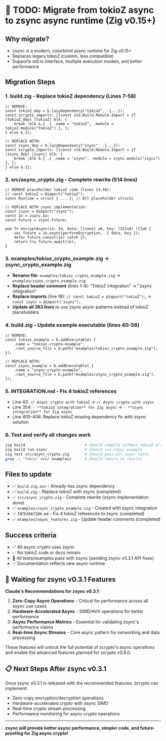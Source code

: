 # 🚀 TODO: Migrate from tokioZ async to zsync async runtime (Zig v0.15+)

## Why migrate?
- zsync is a modern, colorblind async runtime for Zig v0.15+
- Replaces legacy tokioZ (custom, less compatible)
- Supports std.Io interface, multiple execution models, and better performance

## Migration Steps

### 1. **build.zig - Replace tokioZ dependency (Lines 7-58)**
```zig
// REMOVE:
const tokioZ_dep = b.lazyDependency("tokioZ", .{...});
const zcrypto_imports: []const std.Build.Module.Import = if (tokioZ_dep) |tokioZ| blk: {
    break :blk &.{ .{ .name = "tokioZ", .module = tokioZ.module("TokioZ") }, };
} else &.{};

// REPLACE WITH:
const zsync_dep = b.lazyDependency("zsync", .{...});
const zcrypto_imports: []const std.Build.Module.Import = if (zsync_dep) |zsync| blk: {
    break :blk &.{ .{ .name = "zsync", .module = zsync.module("zsync") }, };
} else &.{};
```

### 2. **src/async_crypto.zig - Complete rewrite (514 lines)**
```zig
// REMOVE placeholder tokioZ code (lines 13-50):
// const tokioZ = @import("tokioZ");
const Runtime = struct { ... }; // All placeholder structs

// REPLACE WITH zsync implementation:
const zsync = @import("zsync");
const Io = zsync.Io;
const Future = zsync.Future;

pub fn encryptAsync(io: Io, data: []const u8, key: [32]u8) ![]u8 {
    var future = io.async(performEncryption, .{ data, key });
    defer future.cancel(io) catch {};
    return try future.await(io);
}
```

### 3. **examples/tokioz_crypto_example.zig → zsync_crypto_example.zig**
- **Rename file**: `examples/tokioz_crypto_example.zig` → `examples/zsync_crypto_example.zig`
- **Replace header comment** (lines 1-4): "TokioZ integration" → "zsync integration"  
- **Replace imports** (line 18): `// const tokioZ = @import("tokioZ");` → `const zsync = @import("zsync");`
- **Update all 383 lines** to use zsync async patterns instead of tokioZ placeholders

### 4. **build.zig - Update example executable (lines 40-58)**
```zig
// REMOVE:
const tokioz_example = b.addExecutable(.{
    .name = "tokioz-crypto-example",
    .root_source_file = b.path("examples/tokioz_crypto_example.zig"),
});

// REPLACE WITH:
const zsync_example = b.addExecutable(.{
    .name = "zsync-crypto-example", 
    .root_source_file = b.path("examples/zsync_crypto_example.zig"),
});
```

### 5. **INTEGRATION.md - Fix 4 tokioZ references**
- Line 43: `// Async crypto with tokioZ` → `// Async crypto with zsync`
- Line 354: `- **tokioZ integration** for Zig async` → `- **zsync integration** for Zig async`
- Line 405-406: Replace tokioZ missing dependency fix with zsync solution

### 6. **Test and verify all changes work**
```bash
zig build                           # Should compile without tokioZ errors
zig build run-zsync                 # Should run zsync example
zig test src/async_crypto.zig       # Should pass all async tests
grep -r "tokio" src/ examples/      # Should return no results
```

## Files to update
- ✅ `build.zig.zon` - Already has zsync dependency
- ✅ `build.zig` - Replace tokioZ with zsync (completed)
- ✅ `src/async_crypto.zig` - Complete rewrite (zsync implementation done)
- ✅ `examples/zsync_crypto_example.zig` - Created with zsync integration
- ✅ `INTEGRATION.md` - Fix 4 tokioZ references to zsync (completed)
- ✅ `examples/async_features.zig` - Update header comments (completed)

## Success criteria
- ✅ All async crypto uses zsync
- ✅ No tokioZ code or docs remain
- 🔄 All tests/examples pass with zsync (pending zsync v0.3.1 API fixes)
- ✅ Documentation reflects new async runtime

## 🚀 Waiting for zsync v0.3.1 Features

**Claude's Recommendations for zsync v0.3.1:**
1. **Zero-Copy Async Operations** - Critical for performance across all async use cases
2. **Hardware-Accelerated Async** - SIMD/AVX operations for better performance
3. **Async Performance Metrics** - Essential for validating zsync's performance claims
4. **Real-time Async Streams** - Core async pattern for networking and data processing

These features will unlock the full potential of zcrypto's async operations and enable the advanced features planned for zcrypto v0.9.0.

## 📋 Next Steps After zsync v0.3.1
Once zsync v0.3.1 is released with the recommended features, zcrypto can implement:
- Zero-copy encryption/decryption operations
- Hardware-accelerated crypto with async SIMD
- Real-time crypto stream processing
- Performance monitoring for async crypto operations

---

**zsync will provide better async performance, simpler code, and future-proofing for Zig async crypto!**
